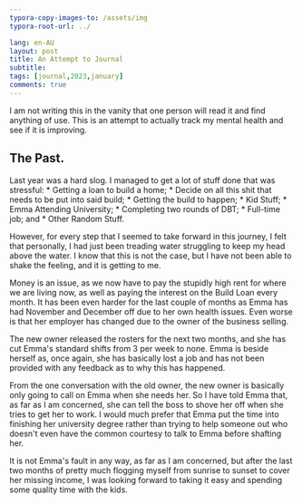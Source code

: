 ```yaml
---
typora-copy-images-to: /assets/img
typora-root-url: ../

lang: en-AU
layout: post
title: An Attempt to Journal
subtitle: 
tags: [journal,2023,january]
comments: true
---
```


I am not writing this in the vanity that one person will read it and find anything of use. This is an attempt to actually track my mental health and see if it is improving.

## The Past.

Last year was a hard slog. I managed to get a lot of stuff done that was stressful: * Getting a loan to build a home; * Decide on all this shit that needs to be put into said build; * Getting the build to happen; * Kid Stuff; * Emma Attending University; * Completing two rounds of DBT; * Full-time job; and * Other Random Stuff.

However, for every step that I seemed to take forward in this journey, I felt that personally, I had just been treading water struggling to keep my head above the water. I know that this is not the case, but I have not been able to shake the feeling, and it is getting to me.

Money is an issue, as we now have to pay the stupidly high rent for where we are living now, as well as paying the interest on the Build Loan every month. It has been even harder for the last couple of months as Emma has had November and December off due to her own health issues. Even worse is that her employer has changed due to the owner of the business selling.

The new owner released the rosters for the next two months, and she has cut Emma's standard shifts from 3 per week to none. Emma is beside herself as, once again, she has basically lost a job and has not been provided with any feedback as to why this has happened.

From the one conversation with the old owner, the new owner is basically only going to call on Emma when she needs her. So I have told Emma that, as far as I am concerned, she can tell the boss to shove her off when she tries to get her to work. I would much prefer that Emma put the time into finishing her university degree rather than trying to help someone out who doesn't even have the common courtesy to talk to Emma before shafting her.

It is not Emma's fault in any way, as far as I am concerned, but after the last two months of pretty much flogging myself from sunrise to sunset to cover her missing income, I was looking forward to taking it easy and spending some quality time with the kids.

